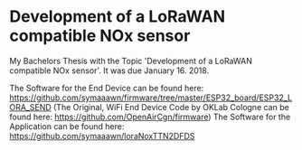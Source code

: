 # Development of a LoRaWAN compatible NOx sensor
My Bachelors Thesis with the Topic 'Development of a LoRaWAN compatible NOx sensor'. It was due January 16. 2018.

The Software for the End Device can be found here: https://github.com/symaaawn/firmware/tree/master/ESP32_board/ESP32_LORA_SEND
(The  Original, WiFi End Device Code by OKLab Cologne can be found here: https://github.com/OpenAirCgn/firmware)
The Software for the Application can be found here: https://github.com/symaaawn/loraNoxTTN2DFDS
